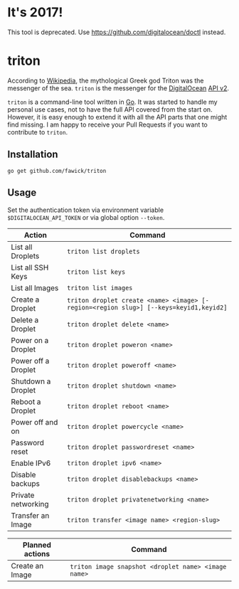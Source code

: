 # It's 2017!

This tool is deprecated. Use https://github.com/digitalocean/doctl instead.

# triton

According to [Wikipedia](http://en.wikipedia.org/wiki/Triton_%28mythology%29),
the mythological Greek god Triton was the messenger of the sea. `triton` is the
messenger for the [DigitalOcean](https://www.digitalocean.com) [API
v2](https://developers.digitalocean.com/#images).

`triton` is a command-line tool written in [Go](http://www.golang.org). It was
started to handle my personal use cases, not to have the full API covered from
the start on. However, it is easy enough to extend it with all the API parts
that one might find missing. I am happy to receive your Pull Requests if you
want to contribute to `triton`.

## Installation

	go get github.com/fawick/triton

## Usage

Set the authentication token via environment variable `$DIGITALOCEAN_API_TOKEN`
or via global option `--token`.

Action              | Command
--------------------|-----------------------------------------------------------------------------
List all Droplets   | `triton list droplets`
List all SSH Keys   | `triton list keys `
List all Images     | `triton list images`
Create a Droplet    | `triton droplet create <name> <image> [-region=<region slug>] [--keys=keyid1,keyid2]`
Delete a Droplet    | `triton droplet delete <name>`
Power on a Droplet  | `triton droplet poweron <name>`
Power off a Droplet | `triton droplet poweroff <name>`
Shutdown a Droplet  | `triton droplet shutdown <name>`
Reboot a Droplet    | `triton droplet reboot <name>`
Power off and on    | `triton droplet powercycle <name>`
Password reset      | `triton droplet passwordreset <name>`
Enable IPv6         | `triton droplet ipv6 <name>`
Disable backups     | `triton droplet disablebackups <name>`
Private networking  | `triton droplet privatenetworking <name>`
Transfer an Image   | `triton transfer <image name> <region-slug>`


Planned actions    | Command
-------------------|-----------------------------------------------------------------------------
Create an Image    | `triton image snapshot <droplet name> <image name>`

